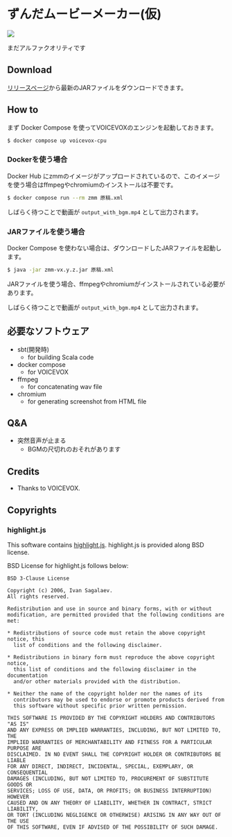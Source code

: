 # ずんだムービーメーカー(仮)

![](https://raw.githubusercontent.com/windymelt/zmm/main/zmm.png)

まだアルファクオリティです

## Download

[リリースページ](https://github.com/windymelt/zmm/releases)から最新のJARファイルをダウンロードできます。

## How to

まず Docker Compose を使ってVOICEVOXのエンジンを起動しておきます。

```sh
$ docker compose up voicevox-cpu
```

### Dockerを使う場合

Docker Hub にzmmのイメージがアップロードされているので、このイメージを使う場合はffmpegやchromiumのインストールは不要です。

```sh
$ docker compose run --rm zmm 原稿.xml
```

しばらく待つことで動画が `output_with_bgm.mp4` として出力されます。

### JARファイルを使う場合

Docker Compose を使わない場合は、ダウンロードしたJARファイルを起動します。

```sh
$ java -jar zmm-vx.y.z.jar 原稿.xml
```

JARファイルを使う場合、ffmpegやchromiumがインストールされている必要があります。

しばらく待つことで動画が `output_with_bgm.mp4` として出力されます。

## 必要なソフトウェア

- sbt(開発時)
  - for building Scala code
- docker compose
  - for VOICEVOX
- ffmpeg
  - for concatenating wav file
- chromium
  - for generating screenshot from HTML file

## Q&A

- 突然音声が止まる
  - BGMの尺切れのおそれがあります

## Credits

- Thanks to VOICEVOX.

## Copyrights

### highlight.js

This software contains [highlight.js](https://github.com/highlightjs/highlight.js). highlight.js is provided along BSD license.

BSD License for highlight.js follows below:

```
BSD 3-Clause License

Copyright (c) 2006, Ivan Sagalaev.
All rights reserved.

Redistribution and use in source and binary forms, with or without
modification, are permitted provided that the following conditions are met:

* Redistributions of source code must retain the above copyright notice, this
  list of conditions and the following disclaimer.

* Redistributions in binary form must reproduce the above copyright notice,
  this list of conditions and the following disclaimer in the documentation
  and/or other materials provided with the distribution.

* Neither the name of the copyright holder nor the names of its
  contributors may be used to endorse or promote products derived from
  this software without specific prior written permission.

THIS SOFTWARE IS PROVIDED BY THE COPYRIGHT HOLDERS AND CONTRIBUTORS "AS IS"
AND ANY EXPRESS OR IMPLIED WARRANTIES, INCLUDING, BUT NOT LIMITED TO, THE
IMPLIED WARRANTIES OF MERCHANTABILITY AND FITNESS FOR A PARTICULAR PURPOSE ARE
DISCLAIMED. IN NO EVENT SHALL THE COPYRIGHT HOLDER OR CONTRIBUTORS BE LIABLE
FOR ANY DIRECT, INDIRECT, INCIDENTAL, SPECIAL, EXEMPLARY, OR CONSEQUENTIAL
DAMAGES (INCLUDING, BUT NOT LIMITED TO, PROCUREMENT OF SUBSTITUTE GOODS OR
SERVICES; LOSS OF USE, DATA, OR PROFITS; OR BUSINESS INTERRUPTION) HOWEVER
CAUSED AND ON ANY THEORY OF LIABILITY, WHETHER IN CONTRACT, STRICT LIABILITY,
OR TORT (INCLUDING NEGLIGENCE OR OTHERWISE) ARISING IN ANY WAY OUT OF THE USE
OF THIS SOFTWARE, EVEN IF ADVISED OF THE POSSIBILITY OF SUCH DAMAGE.
```
